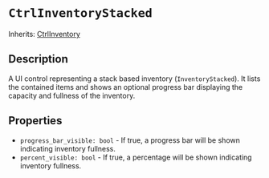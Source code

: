 # `CtrlInventoryStacked`

Inherits: [CtrlInventory](./ctrl_inventory.md)

## Description

A UI control representing a stack based inventory (`InventoryStacked`). It lists the contained items and shows an optional progress bar displaying the capacity and fullness of the inventory.

## Properties

* `progress_bar_visible: bool` - If true, a progress bar will be shown indicating inventory fullness.
* `percent_visible: bool` - If true, a percentage will be shown indicating inventory fullness.
